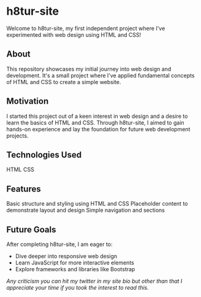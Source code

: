 # h8tur-site
Welcome to h8tur-site, my first independent project where I've experimented with web design using HTML and CSS!

## About
This repository showcases my initial journey into web design and development. It's a small project where I've applied fundamental concepts of HTML and CSS to create a simple website.

## Motivation
I started this project out of a keen interest in web design and a desire to learn the basics of HTML and CSS. Through h8tur-site, I aimed to gain hands-on experience and lay the foundation for future web development projects.

## Technologies Used
HTML
CSS

## Features
Basic structure and styling using HTML and CSS
Placeholder content to demonstrate layout and design
Simple navigation and sections

## Future Goals
After completing h8tur-site, I am eager to:
- Dive deeper into responsive web design
- Learn JavaScript for more interactive elements
- Explore frameworks and libraries like Bootstrap

*Any criticism you can hit my twitter in my site bio but other than that I appreciate your time if you took the interest to read this.*
